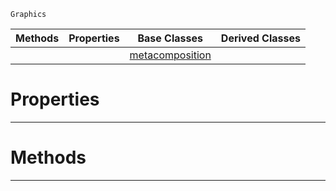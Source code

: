  `Graphics`

|Methods|Properties|Base Classes|Derived Classes|
|---|---|---|---|
| | |[metacomposition](https://github.com/ArendDanielek/ZeroDocsTest/blob/master/code_reference/class_reference/metacomposition.markdown)| |


 #  Properties


---  
 #  Methods


---  
 
  
  
  
  
  
  
  

 